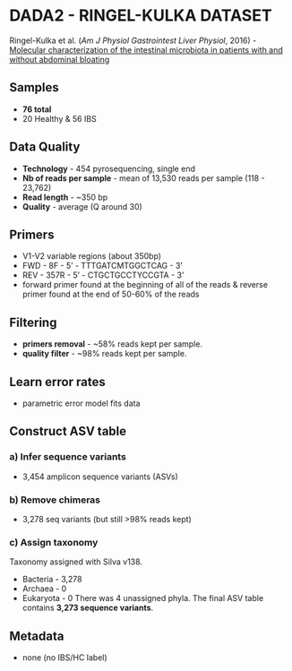 # DADA2 - RINGEL-KULKA DATASET

Ringel-Kulka et al. (_Am J Physiol Gastrointest Liver Physiol_, 2016) - [Molecular characterization of the intestinal microbiota in patients with and without abdominal bloating][1]

[1]: https://journals.physiology.org/doi/full/10.1152/ajpgi.00044.2015


## Samples
- **76 total**
- 20 Healthy & 56 IBS

## Data Quality
- **Technology** - 454 pyrosequencing, single end
- **Nb of reads per sample** - mean of 13,530 reads per sample (118 - 23,762)
- **Read length** - ~350 bp
- **Quality** - average (Q around 30)

## Primers
- V1-V2 variable regions (about 350bp)
- FWD - 8F - 5’ - TTTGATCMTGGCTCAG - 3’
- REV -  357R - 5’ - CTGCTGCCTYCCGTA - 3’
- forward primer found at the beginning of all of the reads & reverse primer found at the end of 50-60% of the reads

## Filtering
- **primers removal** - \~58% reads kept per sample.
- **quality filter** - \~98% reads kept per sample.

## Learn error rates
- parametric error model fits data

## Construct ASV table
### a) Infer sequence variants
- 3,454 amplicon sequence variants (ASVs)

### b) Remove chimeras
- 3,278 seq variants (but still >98% reads kept)

### c) Assign taxonomy
Taxonomy assigned with Silva v138.
- Bacteria - 3,278
- Archaea - 0
- Eukaryota - 0
There was 4 unassigned phyla. The final ASV table contains **3,273 sequence variants**.

## Metadata
- none (no IBS/HC label)